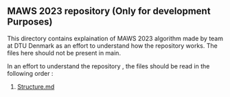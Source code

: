 ## MAWS 2023 repository (Only for development Purposes)

This directory contains explaination of MAWS 2023 algorithm made by team at DTU Denmark as an effort to understand how the repository works.
The files here should not  be present in main.

In an effort to understand the repository , the files should be read in the following order :

1. [Structure.md](/pyaptamer/maws/docs/Structure.md)
